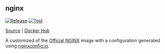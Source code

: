 ## nginx

[![Release](https://github.com/chocolatefrappe/nginx-reverse-proxy/actions/workflows/release.yml/badge.svg)](https://github.com/chocolatefrappe/nginx-reverse-proxy/actions/workflows/release.yml)
[![Test](https://github.com/chocolatefrappe/nginx-reverse-proxy/actions/workflows/test.yml/badge.svg)](https://github.com/chocolatefrappe/nginx-reverse-proxy/actions/workflows/test.yml)

[Source](https://github.com/chocolatefrappe/nginx) | [Docker Hub](https://hub.docker.com/r/chocolatefrappe/nginx)

A customized of the [Official NGINX](https://hub.docker.com/_/nginx) image with a configuration generated using [nginxconfig.io](https://nginxconfig.io).
